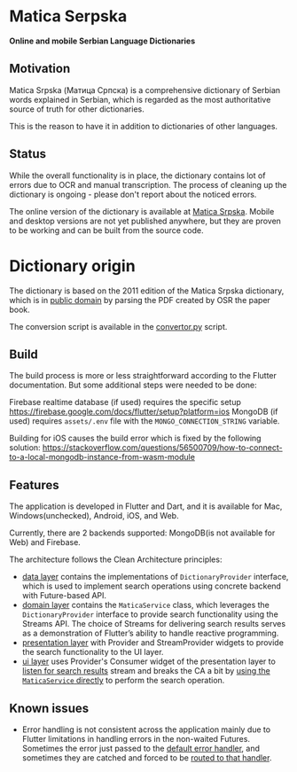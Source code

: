 # Matica Serpska

**Online and mobile Serbian Language Dictionaries**

## Motivation

Matica Srpska (Матица Српска) is a comprehensive dictionary of Serbian words explained in Serbian, which is
regarded as the most authoritative source of truth for other dictionaries.

This is the reason to have it in addition to dictionaries of other languages.

## Status

While the overall functionality is in place, the dictionary contains lot of errors due to OCR and manual
transcription. The process of cleaning up the dictionary is ongoing - please don't report about the noticed errors.

The online version of the dictionary is available at [Matica Srpska](https://matica-srpska-sy4.web.app).
Mobile and desktop versions are not yet published anywhere, but they are proven to be working and can be built from
the source code.

# Dictionary origin

The dictionary is based on the 2011 edition of the Matica Srpska dictionary, which is
in [public domain](https://archive.org/details/recnik-srpskoga-jezika-2011) by parsing the PDF created by OSR
the paper book.

The conversion script is available in
the [convertor.py](https://github.com/s4ysolutions/matica-srpska/blob/main/convertor/convertor.py)
script.

## Build

The build process is more or less straightforward according to the Flutter documentation. But some additional steps
were needed to be done:

Firebase realtime database (if used) requires the specific setup https://firebase.google.com/docs/flutter/setup?platform=ios
MongoDB (if used) requires `assets/.env` file with the `MONGO_CONNECTION_STRING` variable.

Building for iOS causes the build error which is fixed by the following solution: https://stackoverflow.com/questions/56500709/how-to-connect-to-a-local-mongodb-instance-from-wasm-module

## Features

The application is developed in Flutter and Dart, and it is available for Mac, Windows(unchecked), Android, iOS, and Web.

Currently, there are 2 backends supported: MongoDB(is not available for Web) and Firebase.

The architecture follows the Clean Architecture principles:

 - [data layer](https://github.com/s4ysolutions/matica-srpska/tree/main/flutter/lib/data_layer) contains the
implementations of `DictionaryProvider` interface, which is used to implement search operations using concrete
backend with Future-based API.
 - [domain layer](https://github.com/s4ysolutions/matica-srpska/blob/main/flutter/lib/services/matica.dart) contains
the `MaticaService` class, which leverages the `DictionaryProvider` interface to provide search functionality using
the Streams API. The choice of Streams for delivering search results serves as a demonstration of Flutter’s ability to
handle reactive programming.
 - [presentation layer](https://github.com/s4ysolutions/matica-srpska/blob/37916868bdc829e6adaada5cc8ab3cd311e80752/flutter/lib/main.dart#L45)
 with Provider and StreamProvider widgets to provide the search functionality to the UI layer.
 - [ui layer](https://github.com/s4ysolutions/matica-srpska/blob/main/flutter/lib/flutter/ui/homePage/main.dart) uses
Provider's Consumer widget of the presentation layer to [listen for search results](https://github.com/s4ysolutions/matica-srpska/blob/37916868bdc829e6adaada5cc8ab3cd311e80752/flutter/lib/flutter/ui/homePage/search_results.dart#L38)
 stream and breaks the CA a bit by [using the `MaticaService` directly](https://github.com/s4ysolutions/matica-srpska/blob/37916868bdc829e6adaada5cc8ab3cd311e80752/flutter/lib/flutter/ui/homePage/search_field.dart#L22) to perform the search operation.

## Known issues

 - Error handling is not consistent across the application mainly due to Flutter limitations in handling errors in the
non-waited Futures. Sometimes the error just passed to the [default error handler](https://github.com/s4ysolutions/matica-srpska/blob/37916868bdc829e6adaada5cc8ab3cd311e80752/flutter/lib/main.dart#L16),
 and sometimes they are catched and forced to be [routed to that handler](
   https://github.com/s4ysolutions/matica-srpska/blob/37916868bdc829e6adaada5cc8ab3cd311e80752/flutter/lib/flutter/ui/homePage/search_field.dart#L24).
